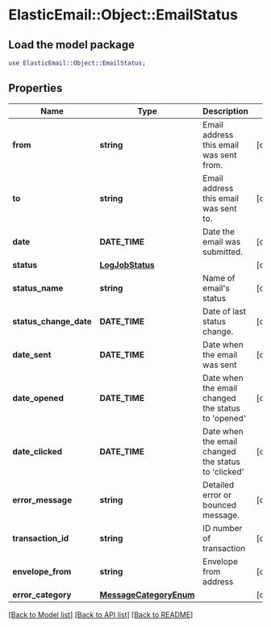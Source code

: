 # ElasticEmail::Object::EmailStatus

## Load the model package
```perl
use ElasticEmail::Object::EmailStatus;
```

## Properties
Name | Type | Description | Notes
------------ | ------------- | ------------- | -------------
**from** | **string** | Email address this email was sent from. | [optional] 
**to** | **string** | Email address this email was sent to. | [optional] 
**date** | **DATE_TIME** | Date the email was submitted. | [optional] 
**status** | [**LogJobStatus**](LogJobStatus.md) |  | [optional] 
**status_name** | **string** | Name of email&#39;s status | [optional] 
**status_change_date** | **DATE_TIME** | Date of last status change. | [optional] 
**date_sent** | **DATE_TIME** | Date when the email was sent | [optional] 
**date_opened** | **DATE_TIME** | Date when the email changed the status to &#39;opened&#39; | [optional] 
**date_clicked** | **DATE_TIME** | Date when the email changed the status to &#39;clicked&#39; | [optional] 
**error_message** | **string** | Detailed error or bounced message. | [optional] 
**transaction_id** | **string** | ID number of transaction | [optional] 
**envelope_from** | **string** | Envelope from address | [optional] 
**error_category** | [**MessageCategoryEnum**](MessageCategoryEnum.md) |  | [optional] 

[[Back to Model list]](../README.md#documentation-for-models) [[Back to API list]](../README.md#documentation-for-api-endpoints) [[Back to README]](../README.md)


